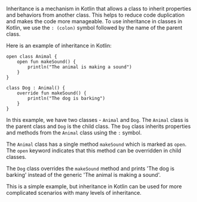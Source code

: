 Inheritance is a mechanism in Kotlin that allows a class to inherit properties and behaviors from another class. This helps to reduce code duplication and makes the code more manageable. To use inheritance in classes in Kotlin, we use the `: (colon)` symbol followed by the name of the parent class.

Here is an example of inheritance in Kotlin:

```
open class Animal {
    open fun makeSound() {
        println("The animal is making a sound")
    }
}

class Dog : Animal() {
    override fun makeSound() {
        println("The dog is barking")
    }
}
```

In this example, we have two classes - `Animal` and `Dog`. The `Animal` class is the parent class and `Dog` is the child class. The `Dog` class inherits properties and methods from the `Animal` class using the `:` symbol.

The `Animal` class has a single method `makeSound` which is marked as `open`. The `open` keyword indicates that this method can be overridden in child classes. 

The `Dog` class overrides the `makeSound` method and prints 'The dog is barking' instead of the generic 'The animal is making a sound'.

This is a simple example, but inheritance in Kotlin can be used for more complicated scenarios with many levels of inheritance.